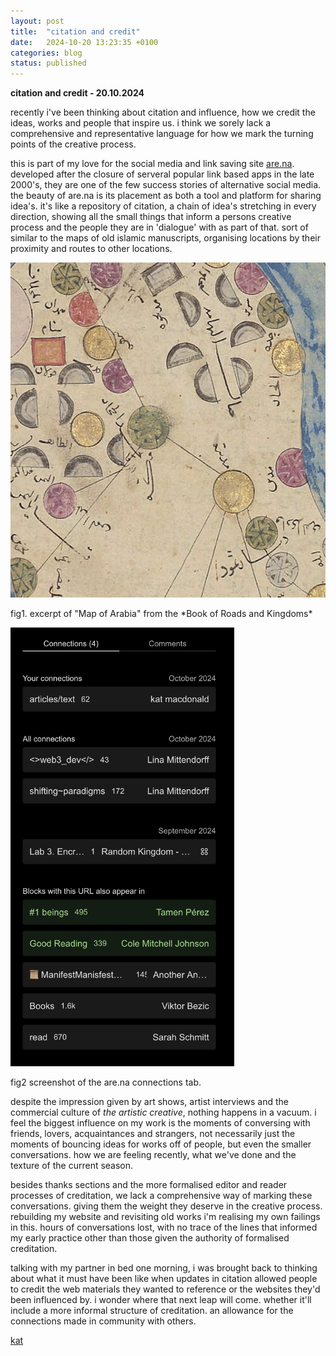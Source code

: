 ```yaml
---
layout: post
title:  "citation and credit"
date:   2024-10-20 13:23:35 +0100
categories: blog
status: published
---
```


**citation and credit - 20.10.2024**

recently i've been thinking about citation and influence, how we credit the ideas, works and people that inspire us. i think we sorely lack a comprehensive and representative language for how we mark the turning points of the creative process. 

this is part of my love for the social media and link saving site [are.na][arena]. developed after the closure of serveral popular link based apps in the late 2000's, they are one of the few success stories of alternative social media. the beauty of are.na is its placement as both a tool and platform for sharing idea's. it's like a repository of citation, a chain of idea's stretching in every direction, showing all the small things that inform a persons creative process and the people they are in 'dialogue' with as part of that. sort of similar to the maps of old islamic manuscripts, organising locations by their proximity and routes to other locations.


<p><img src="/assets/img/posts/map.png" height="536" width="536"/></p>
fig1. excerpt of "Map of Arabia" from the *Book of Roads and Kingdoms*

<p><img src="/assets/img/posts/arenaconnections.png" height="702" width="358"/></p>
fig2 screenshot of the are.na connections tab.


despite the impression given by art shows, artist interviews and the commercial culture of *the artistic creative*, nothing happens in a vacuum. i feel the biggest influence on my work is the moments of conversing with friends, lovers, acquaintances and strangers, not necessarily just the moments of bouncing ideas for works off of people, but even the smaller conversations. how we are feeling recently, what we've done and the texture of the current season.

besides thanks sections and the more formalised editor and reader processes of creditation, we lack a comprehensive way of marking these conversations. giving them the weight they deserve in the creative process. rebuilding my website and revisiting old works i'm realising my own failings in this. hours of conversations lost, with no trace of the lines that informed my early practice other than those given the authority of formalised creditation.

talking with my partner in bed one morning, i was brought back to thinking about what it must have been like when updates in citation allowed people to credit the web materials they wanted to reference or the websites they'd been influenced by. i wonder where that next leap will come. whether it'll include a more informal structure of creditation. an allowance for the connections made in community with others.

[kat][kat_website]

[kat_website]: https://otherkat.com
[arena]: https://www.are.na/